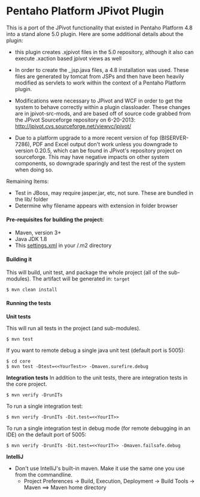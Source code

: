 # Pentaho Platform JPivot Plugin #

This is a port of the JPivot functionality that existed in Pentaho Platform 4.8 
into a stand alone 5.0 plugin.  Here are some additional details about the plugin:

- this plugin creates .xjpivot files in the 5.0 repository, although it also can execute .xaction 
  based jpivot views as well

- In order to create the _jsp.java files, a 4.8 installation was used.  These files are generated by
  tomcat from JSPs and then have been heavily modified as servlets to work within the context of a 
  Pentaho Platform plugin.

- Modifications were necessary to JPivot and WCF in order to get the system to behave correctly within
  a plugin classloader.  These changes are in jpivot-src-mods, and are based off of source code grabbed
  from the JPivot Sourceforge repository on 6-20-2013:  http://jpivot.cvs.sourceforge.net/viewvc/jpivot/

- Due to a platform upgrade to a more recent version of fop (BISERVER-7286), PDF and Excel output 
  don't work unless you downgrade to version 0.20.5, which can be found in JPivot's repository 
  project on sourceforge.  This may have negative impacts on other system components, so downgrade
  sparingly and test the rest of the system when doing so.
  
Remaining Items:
 - Test in JBoss, may require jasper.jar, etc, not sure.  These are bundled in the lib/ folder
 - Determine why filename appears with extension in folder browser

#### Pre-requisites for building the project:
* Maven, version 3+
* Java JDK 1.8
* This [settings.xml](https://github.com/pentaho/maven-parent-poms/blob/master/maven-support-files/settings.xml) in your <user-home>/.m2 directory

#### Building it

This will build, unit test, and package the whole project (all of the sub-modules). The artifact will be generated in: ```target```

```
$ mvn clean install
```

#### Running the tests

__Unit tests__

This will run all tests in the project (and sub-modules).
```
$ mvn test
```

If you want to remote debug a single java unit test (default port is 5005):
```
$ cd core
$ mvn test -Dtest=<<YourTest>> -Dmaven.surefire.debug
```

__Integration tests__
In addition to the unit tests, there are integration tests in the core project.
```
$ mvn verify -DrunITs
```

To run a single integration test:
```
$ mvn verify -DrunITs -Dit.test=<<YourIT>>
```

To run a single integration test in debug mode (for remote debugging in an IDE) on the default port of 5005:
```
$ mvn verify -DrunITs -Dit.test=<<YourIT>> -Dmaven.failsafe.debug
```

__IntelliJ__

* Don't use IntelliJ's built-in maven. Make it use the same one you use from the commandline.
  * Project Preferences -> Build, Execution, Deployment -> Build Tools -> Maven ==> Maven home directory